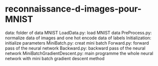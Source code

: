 # reconnaissance-d-images-pour-MNIST

data: folder of data MNIST
LoadData.py: load MNIST data
PreProcess.py: normalize data of images and one hot encode data of labels
Initialization: initialize parameters
MiniBatch.py: creat mini batch
Forward.py: forward pass of the neural network
Backward.py: backward pass of the neural network
MiniBatchGradientDescent.py: main programme
the whole neural network with mini batch gradient descent method